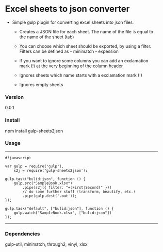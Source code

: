 # Excel sheets to json converter #

+ Simple gulp plugin for converting excel sheets into json files.

    + Creates a JSON file for each sheet. The name of the file is equal to the name of the sheet (tab)

    + You can choose which sheet should be exported, by using a filter. Filters can be defined as - minimatch - expession
    
    + If you want to ignore some columns you can add an exclamation mark (!) at the very beginning of the column header
    
    + Ignores sheets which name starts with a exclamation mark (!)
    
    + Ignores empty sheets        

### Version ###

0.0.1

### Install ###

npm install gulp-sheets2json

### Usage ###

* * *
```
#!javascript

var gulp = require('gulp'),
    s2j = require('gulp-sheets2json');

gulp.task("bulid:json", function () {
    gulp.src("SampleBook.xlsx")
        .pipe(s2j({ filter: "+(First|Second)" }))
        // do some further stuff (transform, beautify, etc.)
        .pipe(gulp.dest('.out'));
});

gulp.task("default", ["bulid:json"], function () {
    gulp.watch("SampleBook.xlsx", ["bulid:json"])
});

```
* * *

### Dependencies ###
gulp-util, minimatch, through2, vinyl, xlsx
